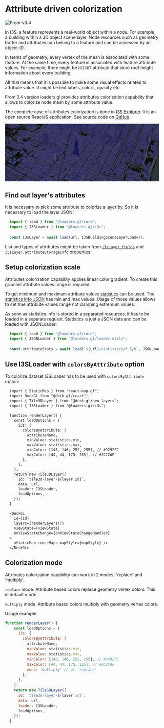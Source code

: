 # Attribute driven colorization

<p class="badges">
  <img src="https://img.shields.io/badge/From-v3.4-blue.svg?style=flat-square" alt="From-v3.4" />
</p>

In I3S, a feature represents a real-world object within a node. For example, a building within a 3D object scene layer. Node resources such as geometry buffer and attributes can belong to a feature and can be accessed by an object-ID.

In terms of geometry, every vertex of the mesh is associated with some feature. At the same time, every feature is associated with feature attribute values. For example, there might be `HEIGHT` attribute that store roof height information about every building.

All that means that it is possible to make some visual effects related to attribute value. It might be text labels, colors, opacity etc.

From 3.4 version loaders.gl provides attributes colorization capability that allows to colorize node mesh by some attribute value.

The complete case of attributes colorization is done in [I3S Explorer](https://i3s.loaders.gl/viewer?tileset=new-york). It is an open source ReactJS application. See source code on [GitHub](https://github.com/visgl/loaders.gl-showcases).

![I3S New York dataset colorized by height roof](i3s-new-york-colorize-by-heightroof.png)

## Find out layer's attributes

It is necessary to pick some attribute to colorize a layer by. So it is necessary to load the layer JSON:

```javascript
  import { load } from "@loaders.gl/core";
  import { I3SLoader } from "@loaders.gl/i3s";

  const i3sLayer = await load(url, I3SBuildingSceneLayerLoader);
```

List and types of attributes might be taken from [`i3sLayer.fields`](https://github.com/Esri/i3s-spec/blob/master/docs/1.9/field.cmn.md) and [`i3sLayer.attributeStorageInfo`](https://github.com/Esri/i3s-spec/blob/master/docs/1.8/attributeStorageInfo.cmn.md) properties.

## Setup colorization scale

Attributes colorization capability applies linear color gradient. To create this gradient attribute values range is required.

To get minimum and maximum attribute values [statistics](https://github.com/Esri/i3s-spec/blob/master/docs/1.9/statisticsInfo.cmn.md) can be used. The [statistics info JSON](https://github.com/Esri/i3s-spec/blob/master/docs/1.9/statsInfo.cmn.md) has min and max values. Usage of those values allows to set true attribute values range not clamping extremum values.

As soon as statistics info is stored in a separated resources, it has to be loaded in a separate request. Statistics is just a JSON data and can be loaded with JSONLoader:

```javascript
  import { load } from "@loaders.gl/core";
  import { JSONLoader } from "@loaders.gl/loader-utils";

  const attributeStats = await load(`${url}/statistics/f_5/0`, JSONLoader);
```

## Use I3SLoader with `colorsByAttribute` option

To colorize dataset I3SLoader has to be used with `colorsByAttribute` option:

```
  import { StaticMap } from "react-map-gl";
  import DeckGL from "@deck.gl/react";
  import { Tile3DLayer } from "@deck.gl/geo-layers";
  import { I3SLoader } from "@loaders.gl/i3s";

  function renderLayer() {
    const loadOptions = {
      i3s: {
        colorsByAttribute: {
          attributeName,
          minValue: statistics.min,
          maxValue: statistics.max,
          minColor: [146, 146, 252, 255], // #9292FC
          maxColor: [44, 44, 175, 255], // #2C2CAF
        },
      },
    };
    return new Tile3DLayer({
      id: `tile3d-layer-${layer.id}`,
      data: url,
      loader: I3SLoader,
      loadOptions,
    });
  }

  <DeckGL
    id={id}
    layers={renderLayers()}
    viewState={viewState}
    onViewStateChange={onViewStateChangeHandler}
  >
    <StaticMap reuseMaps mapStyle={mapStyle} />
  </DeckGL>
```

## Colorization mode

Attributes colorization capability can work in 2 modes: 'replace' and 'multiply'.

`replace` mode. Attribute based colors replace geometry vertex colors. This is default mode.

`multiply` mode. Attribute based colors multiply with geometry vertex colors.

Usage example:

```javascript
function renderLayer() {
    const loadOptions = {
      i3s: {
        colorsByAttribute: {
          attributeName,
          minValue: statistics.min,
          maxValue: statistics.max,
          minColor: [146, 146, 252, 255], // #9292FC
          maxColor: [44, 44, 175, 255], // #2C2CAF
          mode: 'multiply' // or 'replace'
        },
      },
    };
    return new Tile3DLayer({
      id: `tile3d-layer-${layer.id}`,
      data: url,
      loader: I3SLoader,
      loadOptions,
    });
  }
```